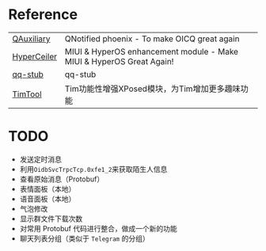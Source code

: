 # Reference

<table>
<tr>
  <td><a href="https://github.com/cinit/QAuxiliary">QAuxiliary</a></td>
  <td>QNotified phoenix - To make OICQ great again</td>
</tr>
<tr>
  <td><a href="https://github.com/ReChronoRain/HyperCeiler">HyperCeiler</a></td>
  <td>MIUI & HyperOS enhancement module - Make MIUI & HyperOS Great Again!</td>
</tr>
<tr>
  <td><a href="https://github.com/LuckyPray/qq-stub">qq-stub</a></td>
  <td>qq-stub</td>
</tr>
<tr>
  <td><a href="https://github.com/suzhelan/TimTool">TimTool</a></td>
  <td>Tim功能性增强XPosed模块，为Tim增加更多趣味功能</td>
</tr>
</table>

# TODO
- 发送定时消息
- 利用`OidbSvcTrpcTcp.0xfe1_2`来获取陌生人信息
- 查看原始消息（Protobuf）
- 表情面板（本地）
- 语音面板（本地）
- 气泡修改
- 显示群文件下载次数
- 对常用 Protobuf 代码进行整合，做成一个新的功能
- 聊天列表分组（类似于 `Telegram` 的分组）
